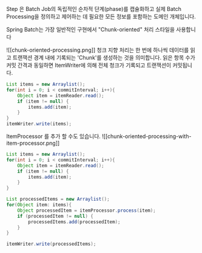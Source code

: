 Step 은 Batch Job의 독립적인 순차적 단계(phase)를 캡슐화하고 실제 Batch Processing을 정의하고 제어하는 ​​데 필요한 모든 정보를 포함하는 도메인 개체입니다.

Spring Batch는 가장 일반적인 구현에서 "Chunk-oriented" 처리 스타일을 사용합니다

![[chunk-oriented-processing.png]]
청크 지향 처리는 한 번에 하나씩 데이터를 읽고 트랜잭션 경계 내에 기록되는 'Chunk'를 생성하는 것을 의미합니다. 읽은 항목 수가 커밋 간격과 동일하면 ItemWriter에 의해 전체 청크가 기록되고 트랜잭션이 커밋됩니다.
```java
List items = new Arraylist();
for(int i = 0; i < commitInterval; i++){
    Object item = itemReader.read();
    if (item != null) {
        items.add(item);
    }
}
itemWriter.write(items);
```


ItemProcessor 를 추가 할 수도 있습니다.
![[chunk-oriented-processing-with-item-processor.png]]

```java
List items = new Arraylist();
for(int i = 0; i < commitInterval; i++){
    Object item = itemReader.read();
    if (item != null) {
        items.add(item);
    }
}

List processedItems = new Arraylist();
for(Object item: items){
    Object processedItem = itemProcessor.process(item);
    if (processedItem != null) {
        processedItems.add(processedItem);
    }
}

itemWriter.write(processedItems);
```